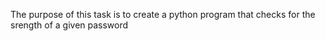 The purpose of this task is to create a python program that checks for the srength of a given password
